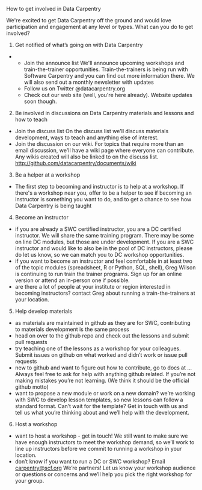 How to get involved in Data Carpentry

We're excited to get Data Carpentry off the ground and would love participation and engagement
at any level or types. What can you do to get involved?

1) Get notified of what’s going on with Data Carpentry
- - Join the announce list
     We'll announce upcoming workshops and train-the-trainer opportunities. Train-the-trainers is being run with Software Carpentry
     and you can find out more information there.
     We will also send out a monthly newsletter with updates
  - Follow us on Twitter @datacarpentry.org
  - Check out our web site (well, you're here already). Website updates soon though.

2) Be involved in discussions on Data Carpentry materials and lessons and how to teach
  - Join the discuss list
      On the discuss list we'll discuss materials development, ways to teach and anything else of interest.
  - Join the discussion on our wiki. For topics that require more than an email discussion, we'll have a wiki page
     where everyone can contribute. Any wikis created will also be linked to on the discuss list.
     http://github.com/datacarpentry/documents/wiki

3) Be a helper at a workshop
  - The first step to becoming and instructor is to help at a workshop. If there's a workshop near you, offer to be a helper
  to see if becoming an instructor is something you want to do, and to get a chance to see how Data Carpentry is being taught

4) Become an instructor
- if you are already a SWC certified instructor, you are a DC certified instructor. We will share the same training program.
There may be some on line DC modules, but those are under development. If you are a SWC instructor and would like to also be in
the pool of DC instructors, please do let us know, so we can match you to DC workshop opportunities.
- if you want to become an instructor and feel comfortable in at least two of the topic modules (spreadsheet, R or Python, SQL,
  shell), Greg Wilson is continuing to run train the trainer programs. Sign up for an online version or attend an in-person one
  if possible.
- are there a lot of people at your institute or region interested in becoming instructors? contact Greg about running a
train-the-trainers at your location.

5) Help develop materials
- as materials are maintained in github as they are for SWC, contributing to materials development is the same process
- head on over to the github repo and check out the lessons and submit pull requests
- try teaching one of the lessons as a workshop for your colleagues. Submit issues on github on what worked and didn’t
work or issue pull requests
- new to github and want to figure out how to contribute, go to docs at … Always feel free to ask for help with anything
github related. If you’re not making mistakes you’re not learning. (We think it should be the official github motto)
- want to propose a new module or work on a new domain? we’re working with SWC to develop lesson templates, so new lessons
can follow a standard format. Can’t wait for the template? Get in touch with us and tell us what you’re thinking about
and we’ll help with the development.

6) Host a workshop
- want to host a workshop - get in touch! We still want to make sure we have enough instructors to meet the workshop demand,
so we’ll work to line up instructors before we commit to running a workshop in your location.
- don’t know if you want to run a DC or SWC workshop? Email carpentry@scf.org  We’re partners! Let us know your workshop
audience or questions or concerns and we’ll help you pick the right workshop for your group.
